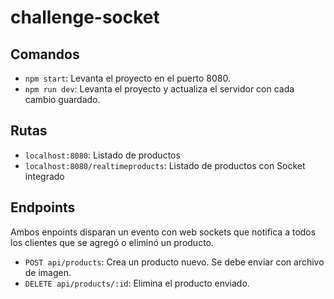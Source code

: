 # challenge-socket

## Comandos

- `npm start`: Levanta el proyecto en el puerto 8080.
- `npm run dev`: Levanta el proyecto y actualiza el servidor con cada cambio guardado.

## Rutas

- `localhost:8080`: Listado de productos
- `localhost:8080/realtimeproducts`: Listado de productos con Socket integrado

## Endpoints

Ambos enpoints disparan un evento con web sockets que notifica a todos los clientes que se agregó o eliminó un producto.

- `POST api/products`: Crea un producto nuevo. Se debe enviar con archivo de imagen.
- `DELETE api/products/:id`: Elimina el producto enviado.
